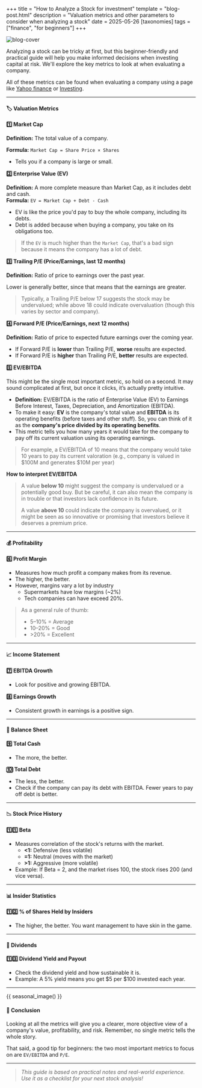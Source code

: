 +++
title = "How to Analyze a Stock for investment"
template = "blog-post.html"
description = "Valuation metrics and other parameters to consider when analyzing a stock"
date = 2025-05-26
[taxonomies]
tags = ["finance", "for beginners"]
+++

![blog-cover](/images/blog/2025-05-26/analyze-stock.png)

Analyzing a stock can be tricky at first, but this beginner-friendly and practical guide will help you make informed decisions when investing capital at risk. We'll explore the key metrics to look at when evaluating a company.

All of these metrics can be found when evaluating a company using a page like <a target="_blank" href="https://finance.yahoo.com">Yahoo finance</a> or <a target="_blank" href="https://www.investing.com">Investing</a>.

---

<h4><b>🏷️ Valuation Metrics</b></h4>

**1️⃣ Market Cap**

**Definition:** The total value of a company.

**Formula:** `Market Cap = Share Price × Shares`  
- Tells you if a company is large or small.

**2️⃣ Enterprise Value (EV)**

**Definition:** A more complete measure than Market Cap, as it includes debt and cash.  
**Formula:** `EV = Market Cap + Debt - Cash`  
- EV is like the price you'd pay to buy the whole company, including its debts.
- Debt is added because when buying a company, you take on its obligations too.
> If the `EV` is much higher than the `Market Cap`, that's a bad sign because it means the company has a lot of debt.

**3️⃣ Trailing P/E (Price/Earnings, last 12 months)**

**Definition:** Ratio of price to earnings over the past year.

Lower is generally better, since that means that the earnings are greater.
> Typically, a Trailing P/E below 17 suggests the stock may be undervalued; while above 18 could indicate overvaluation (though this varies by sector and company).

**4️⃣ Forward P/E (Price/Earnings, next 12 months)**

**Definition:** Ratio of price to expected future earnings over the coming year.
- If Forward P/E is **lower** than Trailing P/E, **worse** results are expected.
- If Forward P/E is **higher** than Trailing P/E, **better** results are expected. 

**5️⃣ EV/EBITDA**

This might be the single most important metric, so hold on a second. It may sound complicated at first, but once it clicks, it’s actually pretty intuitive.
- **Definition:** EV/EBITDA is the ratio of Enterprise Value (EV) to Earnings Before Interest, Taxes, Depreciation, and Amortization (EBITDA).
- To make it easy: **EV** is the company's total value and **EBITDA** is its operating benefits (before taxes and other stuff). So, you can think of it as the **company's price divided by its operating benefits**.
- This metric tells you how many years it would take for the company to pay off its current valuation using its operating earnings.
> For example, a EV/EBITDA of 10 means that the company would take 10 years to pay its current valoration (e.g., company is valued in $100M and generates $10M per year)

**How to interpret EV/EBITDA**
> A value **below 10** might suggest the company is undervalued or a potentially good buy. But be careful, it can also mean the company is in trouble or that investors lack confidence in its future.
> 
> A value **above 10** could indicate the company is overvalued, or it might be seen as so innovative or promising that investors believe it deserves a premium price.

---

<h4><b> 💰 Profitability</b></h4>

**6️⃣ Profit Margin**

- Measures how much profit a company makes from its revenue.
- The higher, the better.
- However, margins vary a lot by industry
  - Supermarkets have low margins (~2%)
  - Tech companies can have exceed 20%.  
> As a general rule of thumb:
> - 5–10% = Average
> - 10–20% = Good
> - \>20% = Excellent

---

<h4><b> 📈 Income Statement</b></h4>

**7️⃣ EBITDA Growth**

- Look for positive and growing EBITDA.

**8️⃣ Earnings Growth**

- Consistent growth in earnings is a positive sign.

---

<h4><b> 🏦 Balance Sheet</b></h4>

**9️⃣ Total Cash**

- The more, the better.

**🔟 Total Debt**

- The less, the better.
- Check if the company can pay its debt with EBITDA. Fewer years to pay off debt is better.

---

<h4><b> 📉 Stock Price History</b></h4>

**1️⃣1️⃣ Beta**

- Measures correlation of the stock's returns with the market.
  - **<1:** Defensive (less volatile)
  - **=1:** Neutral (moves with the market)
  - **>1:** Aggressive (more volatile)
- Example: If Beta = 2, and the market rises 100, the stock rises 200 (and vice versa).

---

<h4><b> 📊 Insider Statistics</b></h4>

**1️⃣2️⃣ % of Shares Held by Insiders**

- The higher, the better. You want management to have skin in the game.

---

<h4><b> 💸 Dividends</b></h4>

**1️⃣3️⃣ Dividend Yield and Payout**

- Check the dividend yield and how sustainable it is.
- Example: A 5% yield means you get $5 per $100 invested each year.

---
<!-- Visual break before conclusion - changes based on time of year -->
{{ seasonal_image() }}

<h4><b>📝 Conclusion</b></h4>

Looking at all the metrics will give you a clearer, more objective view of a company's value, profitability, and risk. Remember, no single metric tells the whole story.

That said, a good tip for beginners: the two most important metrics to focus on are `EV/EBITDA` and `P/E`.


---

> _This guide is based on practical notes and real-world experience. Use it as a checklist for your next stock analysis!_
